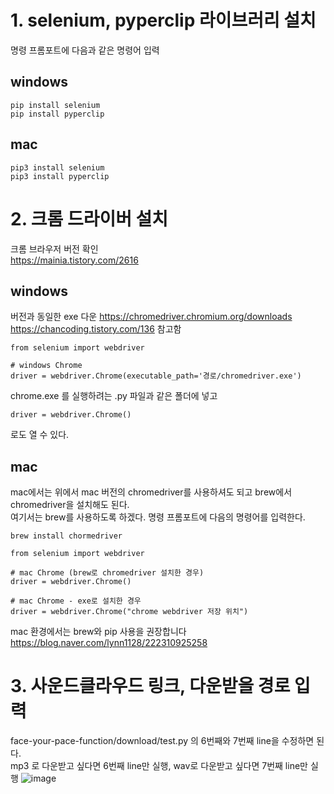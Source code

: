 # 1. selenium, pyperclip 라이브러리 설치 
명령 프롬포트에 다음과 같은 명령어 입력
## windows
```
pip install selenium
pip install pyperclip
```
## mac
```
pip3 install selenium
pip3 install pyperclip
```

# 2. 크롬 드라이버 설치
크롬 브라우저 버전 확인 </br>
https://mainia.tistory.com/2616

## windows
버전과 동일한 exe 다운 https://chromedriver.chromium.org/downloads </br>
https://chancoding.tistory.com/136 참고함
```
from selenium import webdriver

# windows Chrome
driver = webdriver.Chrome(executable_path='경로/chromedriver.exe')
```
chrome.exe 를 실행하려는 .py 파일과 같은 폴더에 넣고 
```
driver = webdriver.Chrome()
```
로도 열 수 있다.


## mac
mac에서는 위에서 mac 버전의 chromedriver를 사용하셔도 되고 brew에서 chromedriver을 설치해도 된다. </br>
여기서는 brew를 사용하도록 하겠다. 명령 프롬포트에 다음의 명령어를 입력한다.
```
brew install chormedriver
```

```
from selenium import webdriver

# mac Chrome (brew로 chromedriver 설치한 경우)
driver = webdriver.Chrome()

# mac Chrome - exe로 설치한 경우
driver = webdriver.Chrome("chrome webdriver 저장 위치")
```
mac 환경에서는 brew와 pip 사용을 권장합니다 </br>
https://blog.naver.com/lynn1128/222310925258


# 3. 사운드클라우드 링크, 다운받을 경로 입력 
face-your-pace-function/download/test.py 의 6번째와 7번째 line을 수정하면 된다. </br>
mp3 로 다운받고 싶다면 6번째 line만 실행, wav로 다운받고 싶다면 7번째 line만 실행
![image](https://user-images.githubusercontent.com/76734572/170473003-5385fd80-9917-4db1-a346-e649f8126c8a.png)

